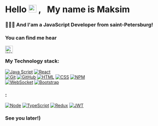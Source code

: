# Hello <img src="https://i.gifer.com/fetch/w300-preview/e0/e08f73642d422d94483c0ca96f737ac2.gif" width="25px"> , &nbsp; My name is Maksim

### 👨🏼‍💻 And I'am a JavaScript Developer from saint-Petersburg!



### You can find me hear

<a href="https://t.me/jkdlon" target="_blank">
  <img align="left" alt="Wilbeamx | Telegram" width="25px" src="https://upload.wikimedia.org/wikipedia/commons/thumb/5/5c/Telegram_Messenger.png/768px-Telegram_Messenger.png" />
</a>



<br />

###  My Technology stack:

[![Java Script](https://shields.io/badge/-Java_Script-F7DF1E?logo=javascript&style=for-the-badge&logoColor=222)](https://learn.javascript.ru/) 
[![React](https://shields.io/badge/-React-f9fbfa?logo=react&style=for-the-badge)](https://reactjs.org/)
<br />
[![Git](https://shields.io/badge/-Git-f0efe7?logo=git&style=for-the-badge)](https://git-scm.com/)
[![GitHub](https://shields.io/badge/-GitHub-333?logo=GitHub&style=for-the-badge)](https://github.com/)
[![HTML](https://shields.io/badge/-HTML5-E34F26?logo=html5&style=for-the-badge&logoColor=fff)](https://html5book.ru/html-html5/)
[![CSS](https://shields.io/badge/-CSS3-1572B6?logo=css3&style=for-the-badge&logoColor=fff)](https://html5book.ru/osnovy-css/)
[![NPM](https://shields.io/badge/-NPM-FF0000?logo=NPM&style=for-the-badge&logoColor=fff)](https://www.npmjs.com/)
<br />
[![WebSocket](https://img.shields.io/badge/-WebSocket-f9fbfa?logo=websocket&style=for-the-badge)](https://developer.mozilla.org/ru/docs/Web/API/WebSocket)
[![Bootstrap](https://img.shields.io/badge/-Bootstrap-f9fbfa?logo=bootstrap&style=for-the-badge)](https://getbootstrap.com/)


### :
[![Node](https://shields.io/badge/-Node-333?logo=node.js&style=for-the-badge)](https://nodejs.org/en/)
[![TypeScript](https://img.shields.io/badge/-TypeScript-f9fbfa?logo=TypeScript&style=for-the-badge)](https://www.typescriptlang.org/)
[![Redux](https://shields.io/badge/-Redux-710B77?logo=redux&style=for-the-badge)](https://redux.js.org/)
[![JWT](https://shields.io/badge/-JWT-333?logo=JSONWebTokens&style=for-the-badge)](https://jwt.io/)

### See you later!)





